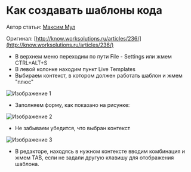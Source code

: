 Как создавать шаблоны кода
==========================

Автор статьи: [Максим Мул](http://dev.1c-bitrix.ru/community/webdev/user/7413/)

Оригинал: [http://know.worksolutions.ru/articles/236/](http://know.worksolutions.ru/articles/236/)

- В верхнем меню переходим по пути File - Settings или жмем CTRL+ALT+S
- В левой колонке находим пункт Live Templates
- Выбираем контекст, в котором должен работать шаблон и жмем "плюс"

![Изображение 1](http://know.worksolutions.ru/upload/medialibrary/48f/image1.png)

- Заполняем форму, как показано на рисунке:

![Изображение 2](http://know.worksolutions.ru/upload/medialibrary/eb8/image2.png)

- Не забываем убедится, что выбран контекст

![Изображение 3](http://know.worksolutions.ru/upload/medialibrary/ac7/image3.png)

- В редакторе, находясь в нужном контексте вводим комбинация и жмем TAB, если не задали другую клавишу для отображения 
шаблона.